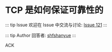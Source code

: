 # TCP 是如何保证可靠性的



::: tip Issue 
 欢迎在 Issue 中交流与讨论: [Issue 121](https://github.com/shfshanyue/Daily-Question/issues/121) 
:::

::: tip Author 
回答者: [shfshanyue](https://github.com/shfshanyue) 
:::

ACK